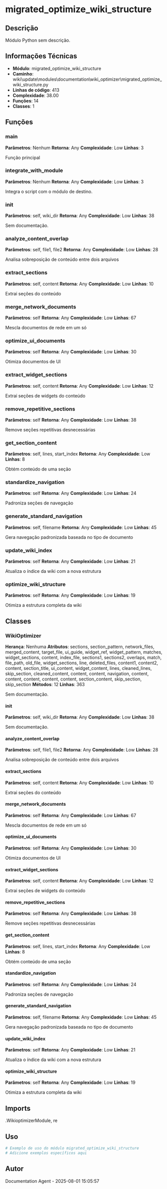 # migrated_optimize_wiki_structure

## Descrição

Módulo Python sem descrição.

## Informações Técnicas

- **Módulo**: migrated_optimize_wiki_structure
- **Caminho**: wiki\update\modules\documentation\wiki_optimizer\migrated_optimize_wiki_structure.py
- **Linhas de código**: 413
- **Complexidade**: 38.00
- **Funções**: 14
- **Classes**: 1

## Funções

### main

**Parâmetros**: Nenhum
**Retorna**: Any
**Complexidade**: Low
**Linhas**: 3

Função principal

### integrate_with_module

**Parâmetros**: Nenhum
**Retorna**: Any
**Complexidade**: Low
**Linhas**: 3

Integra o script com o módulo de destino.

### __init__

**Parâmetros**: self, wiki_dir
**Retorna**: Any
**Complexidade**: Low
**Linhas**: 38

Sem documentação.

### analyze_content_overlap

**Parâmetros**: self, file1, file2
**Retorna**: Any
**Complexidade**: Low
**Linhas**: 28

Analisa sobreposição de conteúdo entre dois arquivos

### extract_sections

**Parâmetros**: self, content
**Retorna**: Any
**Complexidade**: Low
**Linhas**: 10

Extrai seções do conteúdo

### merge_network_documents

**Parâmetros**: self
**Retorna**: Any
**Complexidade**: Low
**Linhas**: 67

Mescla documentos de rede em um só

### optimize_ui_documents

**Parâmetros**: self
**Retorna**: Any
**Complexidade**: Low
**Linhas**: 30

Otimiza documentos de UI

### extract_widget_sections

**Parâmetros**: self, content
**Retorna**: Any
**Complexidade**: Low
**Linhas**: 12

Extrai seções de widgets do conteúdo

### remove_repetitive_sections

**Parâmetros**: self
**Retorna**: Any
**Complexidade**: Low
**Linhas**: 38

Remove seções repetitivas desnecessárias

### get_section_content

**Parâmetros**: self, lines, start_index
**Retorna**: Any
**Complexidade**: Low
**Linhas**: 8

Obtém conteúdo de uma seção

### standardize_navigation

**Parâmetros**: self
**Retorna**: Any
**Complexidade**: Low
**Linhas**: 24

Padroniza seções de navegação

### generate_standard_navigation

**Parâmetros**: self, filename
**Retorna**: Any
**Complexidade**: Low
**Linhas**: 45

Gera navegação padronizada baseada no tipo de documento

### update_wiki_index

**Parâmetros**: self
**Retorna**: Any
**Complexidade**: Low
**Linhas**: 21

Atualiza o índice da wiki com a nova estrutura

### optimize_wiki_structure

**Parâmetros**: self
**Retorna**: Any
**Complexidade**: Low
**Linhas**: 19

Otimiza a estrutura completa da wiki

## Classes

### WikiOptimizer

**Herança**: Nenhuma
**Atributos**: sections, section_pattern, network_files, merged_content, target_file, ui_guide, widget_ref, widget_pattern, matches, widget_sections, content, index_file, sections1, sections2, overlaps, match, file_path, old_file, widget_sections, line, deleted_files, content1, content2, content, section_title, ui_content, widget_content, lines, cleaned_lines, skip_section, cleaned_content, content, content, navigation, content, content, content, content, content, section_content, skip_section, skip_section
**Métodos**: 12
**Linhas**: 363

Sem documentação.

#### __init__

**Parâmetros**: self, wiki_dir
**Retorna**: Any
**Complexidade**: Low
**Linhas**: 38

Sem documentação.

#### analyze_content_overlap

**Parâmetros**: self, file1, file2
**Retorna**: Any
**Complexidade**: Low
**Linhas**: 28

Analisa sobreposição de conteúdo entre dois arquivos

#### extract_sections

**Parâmetros**: self, content
**Retorna**: Any
**Complexidade**: Low
**Linhas**: 10

Extrai seções do conteúdo

#### merge_network_documents

**Parâmetros**: self
**Retorna**: Any
**Complexidade**: Low
**Linhas**: 67

Mescla documentos de rede em um só

#### optimize_ui_documents

**Parâmetros**: self
**Retorna**: Any
**Complexidade**: Low
**Linhas**: 30

Otimiza documentos de UI

#### extract_widget_sections

**Parâmetros**: self, content
**Retorna**: Any
**Complexidade**: Low
**Linhas**: 12

Extrai seções de widgets do conteúdo

#### remove_repetitive_sections

**Parâmetros**: self
**Retorna**: Any
**Complexidade**: Low
**Linhas**: 38

Remove seções repetitivas desnecessárias

#### get_section_content

**Parâmetros**: self, lines, start_index
**Retorna**: Any
**Complexidade**: Low
**Linhas**: 8

Obtém conteúdo de uma seção

#### standardize_navigation

**Parâmetros**: self
**Retorna**: Any
**Complexidade**: Low
**Linhas**: 24

Padroniza seções de navegação

#### generate_standard_navigation

**Parâmetros**: self, filename
**Retorna**: Any
**Complexidade**: Low
**Linhas**: 45

Gera navegação padronizada baseada no tipo de documento

#### update_wiki_index

**Parâmetros**: self
**Retorna**: Any
**Complexidade**: Low
**Linhas**: 21

Atualiza o índice da wiki com a nova estrutura

#### optimize_wiki_structure

**Parâmetros**: self
**Retorna**: Any
**Complexidade**: Low
**Linhas**: 19

Otimiza a estrutura completa da wiki

## Imports

.WikioptimizerModule, re

## Uso

```python
# Exemplo de uso do módulo migrated_optimize_wiki_structure
# Adicione exemplos específicos aqui
```

## Autor

Documentation Agent - 2025-08-01 15:05:57
